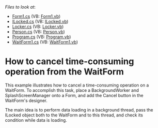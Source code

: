 <!-- default file list -->
*Files to look at*:

* [Form1.cs](./CS/WaitFormCanceling/Form1.cs) (VB: [Form1.vb](./VB/WaitFormCanceling/Form1.vb))
* [ILocked.cs](./CS/WaitFormCanceling/ILocked.cs) (VB: [ILocked.vb](./VB/WaitFormCanceling/ILocked.vb))
* [Locker.cs](./CS/WaitFormCanceling/Locker.cs) (VB: [Locker.vb](./VB/WaitFormCanceling/Locker.vb))
* [Person.cs](./CS/WaitFormCanceling/Person.cs) (VB: [Person.vb](./VB/WaitFormCanceling/Person.vb))
* [Program.cs](./CS/WaitFormCanceling/Program.cs) (VB: [Program.vb](./VB/WaitFormCanceling/Program.vb))
* [WaitForm1.cs](./CS/WaitFormCanceling/WaitForm1.cs) (VB: [WaitForm1.vb](./VB/WaitFormCanceling/WaitForm1.vb))
<!-- default file list end -->
# How to cancel time-consuming operation from the WaitForm


<p>This example illustrates how to cancel a time-consuming operation on a WaitForm. To accomplish this task, place a BackgroundWorker and SplashScreenManager onto a Form, and add the Cancel button in the WaitForm's designer.  </p><p>The main idea is to perform data loading in a background thread, pass the ILocked object both to the WaitForm and to this thread, and check its condition while data is loading.</p>

<br/>


